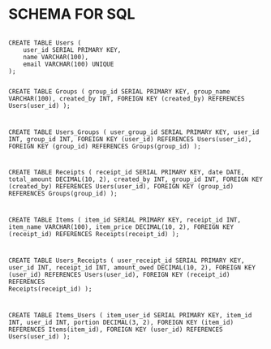 # SCHEMA FOR SQL
<code>
CREATE TABLE Users (
    user_id SERIAL PRIMARY KEY,
    name VARCHAR(100),
    email VARCHAR(100) UNIQUE
);

CREATE TABLE Groups (
    group_id SERIAL PRIMARY KEY,
    group_name VARCHAR(100),
    created_by INT,
    FOREIGN KEY (created_by) REFERENCES Users(user_id)
);

CREATE TABLE Users_Groups (
    user_group_id SERIAL PRIMARY KEY,
    user_id INT,
    group_id INT,
    FOREIGN KEY (user_id) REFERENCES Users(user_id),
    FOREIGN KEY (group_id) REFERENCES Groups(group_id)
);

CREATE TABLE Receipts (
    receipt_id SERIAL PRIMARY KEY,
    date DATE,
    total_amount DECIMAL(10, 2),
    created_by INT,
    group_id INT,
    FOREIGN KEY (created_by) REFERENCES Users(user_id),
    FOREIGN KEY (group_id) REFERENCES Groups(group_id)
);

CREATE TABLE Items (
    item_id SERIAL PRIMARY KEY,
    receipt_id INT,
    item_name VARCHAR(100),
    item_price DECIMAL(10, 2),
    FOREIGN KEY (receipt_id) REFERENCES Receipts(receipt_id)
);

CREATE TABLE Users_Receipts (
    user_receipt_id SERIAL PRIMARY KEY,
    user_id INT,
    receipt_id INT,
    amount_owed DECIMAL(10, 2),
    FOREIGN KEY (user_id) REFERENCES Users(user_id),
    FOREIGN KEY (receipt_id) REFERENCES Receipts(receipt_id)
);

CREATE TABLE Items_Users (
    item_user_id SERIAL PRIMARY KEY,
    item_id INT,
    user_id INT,
    portion DECIMAL(3, 2),
    FOREIGN KEY (item_id) REFERENCES Items(item_id),
    FOREIGN KEY (user_id) REFERENCES Users(user_id)
);

</code>